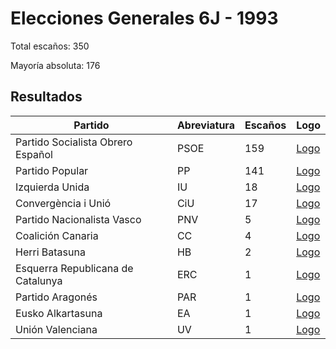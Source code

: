 # Elecciones Generales 6J - 1993

Total escaños: 350

Mayoría absoluta: 176

## Resultados

| Partido | Abreviatura | Escaños | Logo |
| - | - | - | - |
| Partido Socialista Obrero Español | PSOE | 159 | [Logo](https://github.com/playzzz/Pactos/blob/master/Logos/PSOE.jpg?raw=true)
| Partido Popular | PP | 141 | [Logo](https://github.com/playzzz/Pactos/blob/master/Logos/PP.jpg?raw=true)
| Izquierda Unida | IU | 18 | [Logo](https://github.com/playzzz/Pactos/blob/master/Logos/IU.jpg?raw=true)
| Convergència i Unió | CiU | 17 | [Logo](https://github.com/playzzz/Pactos/blob/master/Logos/CIU.jpg?raw=true)
| Partido Nacionalista Vasco | PNV | 5 | [Logo](https://github.com/playzzz/Pactos/blob/master/Logos/PNV.jpg?raw=true)
| Coalición Canaria | CC | 4 | [Logo](https://github.com/playzzz/Pactos/blob/master/Logos/CC.jpg?raw=true)
| Herri Batasuna | HB | 2 | [Logo](https://github.com/playzzz/Pactos/blob/master/Logos/HB.jpg?raw=true)
| Esquerra Republicana de Catalunya | ERC | 1 | [Logo](https://github.com/playzzz/Pactos/blob/master/Logos/ERC.jpg?raw=true)
| Partido Aragonés | PAR | 1 | [Logo](https://github.com/playzzz/Pactos/blob/master/Logos/PAR.jpg?raw=true)
| Eusko Alkartasuna | EA | 1 | [Logo](https://github.com/playzzz/Pactos/blob/master/Logos/EA.jpg?raw=true)
| Unión Valenciana | UV | 1 | [Logo](https://github.com/playzzz/Pactos/blob/master/Logos/UV.jpg?raw=true)
